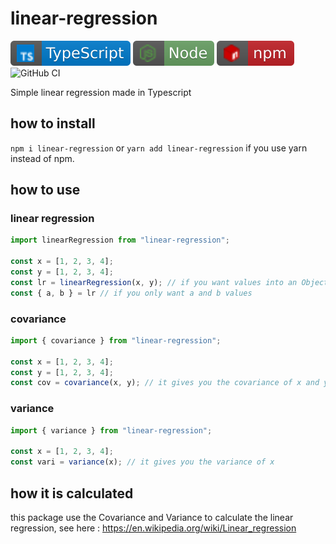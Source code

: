 # linear-regression 

[![typescript](icon/typescript.svg)](https://www.typescriptlang.org/)
[![npm](icon/node.svg)](https://nodejs.dev/en/)
[![npm](icon/npm.svg)](https://npmjs.org)
![GitHub CI](https://github.com/clementreiffers/linear-regression/actions/workflows/node.js.yml/badge.svg)

Simple linear regression made in Typescript

## how to install 

`npm i linear-regression` or `yarn add linear-regression` if you
use yarn instead of npm.

## how to use 

### linear regression

```js
import linearRegression from "linear-regression";

const x = [1, 2, 3, 4];
const y = [1, 2, 3, 4];
const lr = linearRegression(x, y); // if you want values into an Object
const { a, b } = lr // if you only want a and b values
```

### covariance 

```js
import { covariance } from "linear-regression";

const x = [1, 2, 3, 4];
const y = [1, 2, 3, 4];
const cov = covariance(x, y); // it gives you the covariance of x and y
```

### variance 

```js
import { variance } from "linear-regression";

const x = [1, 2, 3, 4];
const vari = variance(x); // it gives you the variance of x
```

## how it is calculated 

this package use the Covariance and Variance to calculate the linear regression,
see here : https://en.wikipedia.org/wiki/Linear_regression
